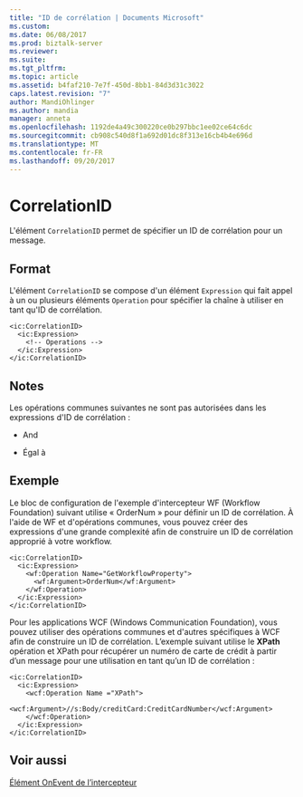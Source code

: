 ```yaml
---
title: "ID de corrélation | Documents Microsoft"
ms.custom: 
ms.date: 06/08/2017
ms.prod: biztalk-server
ms.reviewer: 
ms.suite: 
ms.tgt_pltfrm: 
ms.topic: article
ms.assetid: b4faf210-7e7f-450d-8bb1-84d3d31c3022
caps.latest.revision: "7"
author: MandiOhlinger
ms.author: mandia
manager: anneta
ms.openlocfilehash: 1192de4a49c300220ce0b297bbc1ee02ce64c6dc
ms.sourcegitcommit: cb908c540d8f1a692d01dc8f313e16cb4b4e696d
ms.translationtype: MT
ms.contentlocale: fr-FR
ms.lasthandoff: 09/20/2017
---
```

# <a name="correlationid"></a>CorrelationID
L'élément `CorrelationID` permet de spécifier un ID de corrélation pour un message.  
  
## <a name="format"></a>Format  
 L'élément `CorrelationID` se compose d'un élément `Expression` qui fait appel à un ou plusieurs éléments `Operation` pour spécifier la chaîne à utiliser en tant qu'ID de corrélation.  
  
```  
<ic:CorrelationID>  
  <ic:Expression>  
    <!-- Operations -->  
  </ic:Expression>  
</ic:CorrelationID>  
```  
  
## <a name="remarks"></a>Notes  
 Les opérations communes suivantes ne sont pas autorisées dans les expressions d'ID de corrélation :  
  
-   And  
  
-   Égal à  
  
## <a name="example"></a>Exemple  
 Le bloc de configuration de l'exemple d'intercepteur WF (Workflow Foundation) suivant utilise « OrderNum » pour définir un ID de corrélation. À l'aide de WF et d'opérations communes, vous pouvez créer des expressions d'une grande complexité afin de construire un ID de corrélation approprié à votre workflow.  
  
```  
<ic:CorrelationID>  
  <ic:Expression>  
    <wf:Operation Name="GetWorkflowProperty">  
      <wf:Argument>OrderNum</wf:Argument>  
    </wf:Operation>  
  </ic:Expression>  
</ic:CorrelationID>  
```  
  
 Pour les applications WCF (Windows Communication Foundation), vous pouvez utiliser des opérations communes et d'autres spécifiques à WCF afin de construire un ID de corrélation. L’exemple suivant utilise le **XPath** opération et XPath pour récupérer un numéro de carte de crédit à partir d’un message pour une utilisation en tant qu’un ID de corrélation :  
  
```  
<ic:CorrelationID>  
  <ic:Expression>  
    <wcf:Operation Name ="XPath">  
      <wcf:Argument>//s:Body/creditCard:CreditCardNumber</wcf:Argument>  
    </wcf:Operation>  
  </ic:Expression>  
</ic:CorrelationID>  
```  
  
## <a name="see-also"></a>Voir aussi  
 [Élément OnEvent de l’intercepteur](../core/interceptor-onevent-element.md)